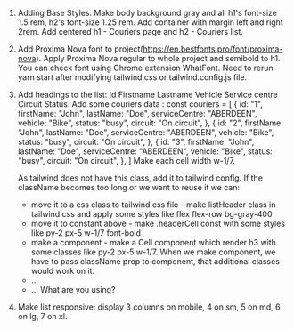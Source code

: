 1. Adding Base Styles. Make body background gray and all h1's font-size 1.5 rem, h2's font-size 1.25 rem. Add container with margin left and right 2rem. Add centered h1 - Couriers page and h2 - Couriers list.

2. Add Proxima Nova font to project(https://en.bestfonts.pro/font/proxima-nova). Apply Proxima Nova regular to whole project and semibold to h1. You can check font using Chrome extension WhatFont. Need to rerun yarn start after modifying tailwind.css or tailwind.config.js file.

3. Add headings to the list:
   Id
   Firstname
   Lastname
   Vehicle
   Service centre
   Circuit
   Status.
   Add some couriers data :
   const couriers = [
   {
   id: "1",
   firstName: "John",
   lastName: "Doe",
   serviceCentre: "ABERDEEN",
   vehicle: "Bike",
   status: "busy",
   circuit: "On circuit",
   },
   {
   id: "2",
   firstName: "John",
   lastName: "Doe",
   serviceCentre: "ABERDEEN",
   vehicle: "Bike",
   status: "busy",
   circuit: "On circuit",
   },
   {
   id: "3",
   firstName: "John",
   lastName: "Doe",
   serviceCentre: "ABERDEEN",
   vehicle: "Bike",
   status: "busy",
   circuit: "On circuit",
   },
   ]
   Make each cell width w-1/7.

   As tailwind does not have this class, add it to tailwind config.
   If the className becomes too long or we want to reuse it we can:

   - move it to a css class to tailwind.css file - make listHeader class in tailwind.css and apply some styles like flex flex-row bg-gray-400
   - move it to constant above - make .headerCell const with some styles like py-2 px-5 w-1/7 font-bold
   - make a component - make a Cell component which render h3 with some classes like py-2 px-5 w-1/7. When we make component, we have to pass className prop to component, that additional classes would work on it.
   - ...
   - ...
     What are you using?

4. Make list responsive: display 3 columns on mobile, 4 on sm, 5 on md, 6 on lg, 7 on xl.
